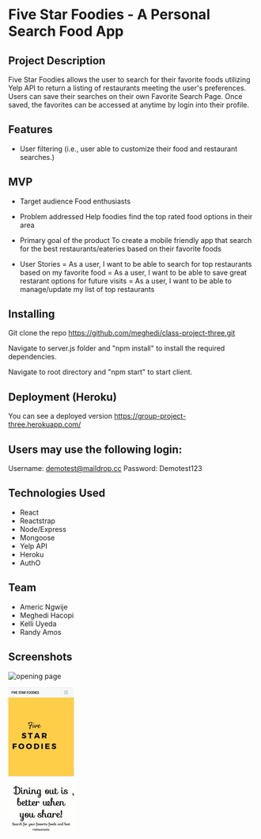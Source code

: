 # Five Star Foodies - A Personal Search Food App

## Project Description

Five Star Foodies allows the user to search for their favorite foods utilizing Yelp API to return a listing of restaurants meeting the user's preferences. 
Users can save their searches on their own Favorite Search Page. 
Once saved, the favorites can be accessed at anytime by login into their profile.


## Features

- User filtering (i.e., user able to customize their food and restaurant searches.)

 
## MVP

- Target audience
Food enthusiasts

- Problem addressed
Help foodies find the top rated food options in their area

- Primary goal of the product
To create a mobile friendly app that search for the best restaurants/eateries based
on their favorite foods

- User Stories
= As a user, I want to be able to search for top restaurants based on my favorite
food
= As a user, I want to be able to save great restarant options for future visits
= As a user, I want to be able to manage/update my list of top restaurants


## Installing

Git clone the repo https://github.com/meghedi/class-project-three.git

Navigate to server.js folder and "npm install" to install the required dependencies.

Navigate to root directory and "npm start" to start client.

## Deployment (Heroku)

You can see a deployed version https://group-project-three.herokuapp.com/
 
## Users may use the following login:

Username: demotest@maildrop.cc 
Password: Demotest123

## Technologies Used

- React
- Reactstrap
- Node/Express
- Mongoose
- Yelp API
- Heroku
- AuthO


## Team
- Americ Ngwije
- Meghedi Hacopi
- Kelli Uyeda
- Randy Amos

## Screenshots
![opening page](desktopdemo.gif)

![search bar](mobiledemo.gif)





